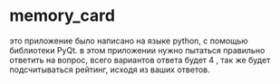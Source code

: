 # memory_card
это приложение было написано на языке python, с помощью библиотеки PyQt.
в этом приложении нужно пытаться правильно ответить на вопрос, всего вариантов ответа будет 4 , так же будет подсчитываться рейтинг, исходя из ваших ответов.
